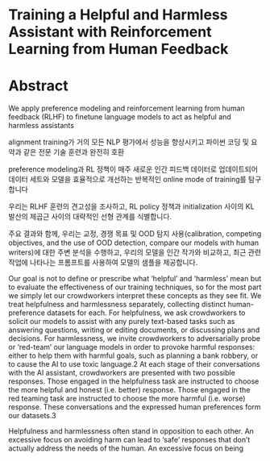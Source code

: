 # Training a Helpful and Harmless Assistant with Reinforcement Learning from Human Feedback


# Abstract


We apply preference modeling and reinforcement learning from human feedback (RLHF) to finetune language models to act as helpful and harmless assistants

alignment training가 거의 모든 NLP 평가에서 성능을 향상시키고 파이썬 코딩 및 요약과 같은 전문 기술 훈련과 완전히 호환

preference modeling과 RL 정책이 매주 새로운 인간 피드백 데이터로 업데이트되어 데이터 세트와 모델을 효율적으로 개선하는 반복적인 online mode of training를 탐구합니다        


우리는 RLHF 훈련의 견고성을 조사하고, RL policy 정책과 initialization 사이의 KL 발산의 제곱근 사이의 대략적인 선형 관계를 식별합니다. 


 주요 결과와 함께, 우리는 교정, 경쟁 목표 및 OOD 탐지 사용(calibration, competing objectives, and the use of OOD detection, compare our models with human writers)에 대한 주변 분석을 수행하고, 우리의 모델을 인간 작가와 비교하고, 최근 관련 작업에 나타나는 프롬프트를 사용하여 모델의 샘플을 제공합니다.
 
 
 
 Our goal is not to define or prescribe what ‘helpful’ and ‘harmless’ mean but to evaluate the effectiveness
of our training techniques, so for the most part we simply let our crowdworkers interpret these concepts as
they see fit. We treat helpfulness and harmlessness separately, collecting distinct human-preference datasets
for each. For helpfulness, we ask crowdworkers to solicit our models to assist with any purely text-based
tasks such as answering questions, writing or editing documents, or discussing plans and decisions. For
harmlessness, we invite crowdworkers to adversarially probe or ‘red-team’ our language models in order to
provoke harmful responses: either to help them with harmful goals, such as planning a bank robbery, or to
cause the AI to use toxic language.2 At each stage of their conversations with the AI assistant, crowdworkers
are presented with two possible responses. Those engaged in the helpfulness task are instructed to choose the
more helpful and honest (i.e. better) response. Those engaged in the red teaming task are instructed to choose
the more harmful (i.e. worse) response. These conversations and the expressed human preferences form our
datasets.3


Helpfulness and harmlessness often stand in opposition to each other. An excessive focus on avoiding harm
can lead to ‘safe’ responses that don’t actually address the needs of the human. An excessive focus on being
 
 
 
 
 
 
 
 
